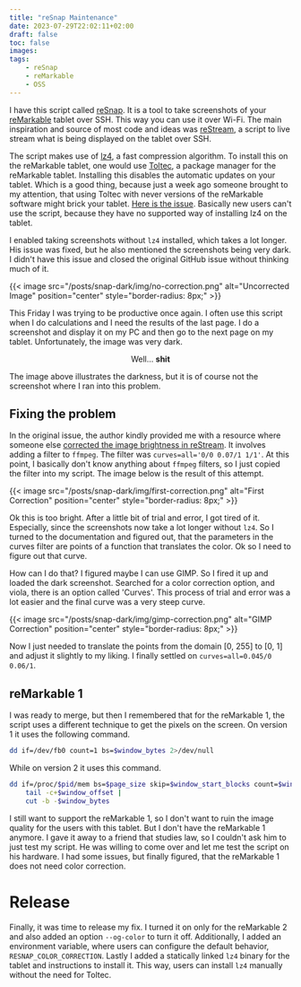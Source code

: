 ```yaml
---
title: "reSnap Maintenance"
date: 2023-07-29T22:02:11+02:00
draft: false
toc: false
images:
tags: 
    - reSnap
    - reMarkable
    - OSS
---
```


I have this script called [reSnap](https://github.com/cloudsftp/reSnap).
It is a tool to take screenshots of your [reMarkable](https://remarkable.com/) tablet over SSH.
This way you can use it over Wi-Fi.
The main inspiration and source of most code and ideas was [reStream](https://github.com/rien/reStream), a script to live stream what is being displayed on the tablet over SSH.

The script makes use of [lz4](https://github.com/lz4/lz4), a fast compression algorithm.
To install this on the reMarkable tablet, one would use [Toltec](https://toltec-dev.org/), a package manager for the reMarkable tablet.
Installing this disables the automatic updates on your tablet.
Which is a good thing, because just a week ago someone brought to my attention, that using Toltec with never versions of the reMarkable software might brick your tablet.
[Here is the issue](https://github.com/cloudsftp/reSnap/issues/12).
Basically new users can't use the script, because they have no supported way of installing lz4 on the tablet.

I enabled taking screenshots without `lz4` installed, which takes a lot longer.
His issue was fixed, but he also mentioned the screenshots being very dark.
I didn't have this issue and closed the original GitHub issue without thinking much of it.

{{< image src="/posts/snap-dark/img/no-correction.png" alt="Uncorrected Image" position="center" style="border-radius: 8px;" >}}

This Friday I was trying to be productive once again.
I often use this script when I do calculations and I need the results of the last page.
I do a screenshot and display it on my PC and then go to the next page on my tablet.
Unfortunately, the image was very dark.

<p style='text-align: center;'> Well... <b> shit </b> </p>

The image above illustrates the darkness, but it is of course not the screenshot where I ran into this problem.

## Fixing the problem

In the original issue, the author kindly provided me with a resource where someone else [corrected the image brightness in reStream](https://github.com/rien/reStream/pull/92).
It involves adding a filter to `ffmpeg`.
The filter was `curves=all='0/0 0.07/1 1/1'`.
At this point, I basically don't know anything about `ffmpeg` filters, so I just copied the filter into my script.
The image below is the result of this attempt.

{{< image src="/posts/snap-dark/img/first-correction.png" alt="First Correction" position="center" style="border-radius: 8px;" >}}

Ok this is too bright.
After a little bit of trial and error, I got tired of it.
Especially, since the screenshots now take a lot longer without `lz4`.
So I turned to the documentation and figured out, that the parameters in the curves filter are points of a function that translates the color.
Ok so I need to figure out that curve.

How can I do that?
I figured maybe I can use GIMP.
So I fired it up and loaded the dark screenshot.
Searched for a color correction option, and viola, there is an option called 'Curves'.
This process of trial and error was a lot easier and the final curve was a very steep curve.

{{< image src="/posts/snap-dark/img/gimp-correction.png" alt="GIMP Correction" position="center" style="border-radius: 8px;" >}}

Now I just needed to translate the points from the domain [0, 255] to [0, 1] and adjust it slightly to my liking.
I finally settled on `curves=all=0.045/0 0.06/1`.

## reMarkable 1

I was ready to merge, but then I remembered that for the reMarkable 1, the script uses a different technique to get the pixels on the screen.
On version 1 it uses the following command.

```bash
dd if=/dev/fb0 count=1 bs=$window_bytes 2>/dev/null
```

While on version 2 it uses this command.

```bash
dd if=/proc/$pid/mem bs=$page_size skip=$window_start_blocks count=$window_length_blocks 2>/dev/null |
    tail -c+$window_offset |
    cut -b -$window_bytes
```

I still want to support the reMarkable 1, so I don't want to ruin the image quality for the users with this tablet.
But I don't have the reMarkable 1 anymore.
I gave it away to a friend that studies law, so I couldn't ask him to just test my script.
He was willing to come over and let me test the script on his hardware.
I had some issues, but finally figured, that the reMarkable 1 does not need color correction.

# Release

Finally, it was time to release my fix.
I turned it on only for the reMarkable 2 and also added an option `--og-color` to turn it off.
Additionally, I added an environment variable, where users can configure the default behavior, `RESNAP_COLOR_CORRECTION`.
Lastly I added a statically linked `lz4` binary for the tablet and instructions to install it.
This way, users can install `lz4` manually without the need for Toltec.

